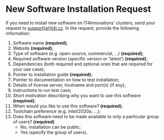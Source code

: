 # New Software Installation Request

If you need to install new software on IT4Innovations' clusters, send your request to [support\[at\]it4i.cz][a].
In the request, provide the following information:

1. Software name **(required)**;
1. Website **(required)**;
1. Type of software (e.g. open-source, commercial, ...) **(required)**;
1. Required software version (specific version or 'latest') **(required)**;
1. Dependencies (both required and optional ones that are required for your use case);
1. Pointer to installation guide **(required)**;
1. Pointer to documentation on how to test installation;
1. Details of license server, hostname and port(s) (if any);
1. Instructions to run test case;
1. Short motivation describing why you want to use this software **(required)**;
1. When would you like to use this software? **(required)**;
1. Toolchain preference (e.g. intel/2020a, ...);
1. Does this software need to be made available to only a particular group of users? **(required)**
    - No, installation can be public;
    - Yes (specify the group of users).

[a]: mailto:support@it4i.cz
